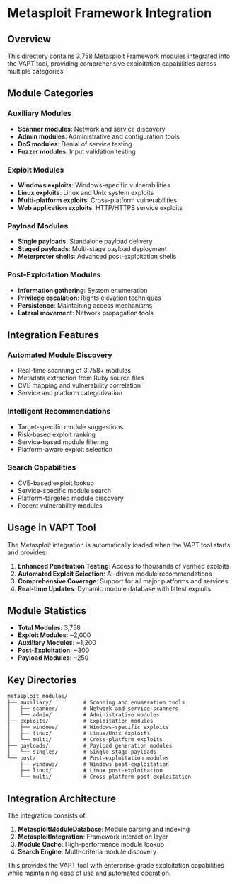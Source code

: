 # Metasploit Framework Integration

## Overview

This directory contains 3,758 Metasploit Framework modules integrated into the VAPT tool, providing comprehensive exploitation capabilities across multiple categories:

## Module Categories

### Auxiliary Modules
- **Scanner modules**: Network and service discovery
- **Admin modules**: Administrative and configuration tools
- **DoS modules**: Denial of service testing
- **Fuzzer modules**: Input validation testing

### Exploit Modules
- **Windows exploits**: Windows-specific vulnerabilities
- **Linux exploits**: Linux and Unix system exploits
- **Multi-platform exploits**: Cross-platform vulnerabilities
- **Web application exploits**: HTTP/HTTPS service exploits

### Payload Modules
- **Single payloads**: Standalone payload delivery
- **Staged payloads**: Multi-stage payload deployment
- **Meterpreter shells**: Advanced post-exploitation shells

### Post-Exploitation Modules
- **Information gathering**: System enumeration
- **Privilege escalation**: Rights elevation techniques
- **Persistence**: Maintaining access mechanisms
- **Lateral movement**: Network propagation tools

## Integration Features

### Automated Module Discovery
- Real-time scanning of 3,758+ modules
- Metadata extraction from Ruby source files
- CVE mapping and vulnerability correlation
- Service and platform categorization

### Intelligent Recommendations
- Target-specific module suggestions
- Risk-based exploit ranking
- Service-based module filtering
- Platform-aware exploit selection

### Search Capabilities
- CVE-based exploit lookup
- Service-specific module search
- Platform-targeted module discovery
- Recent vulnerability modules

## Usage in VAPT Tool

The Metasploit integration is automatically loaded when the VAPT tool starts and provides:

1. **Enhanced Penetration Testing**: Access to thousands of verified exploits
2. **Automated Exploit Selection**: AI-driven module recommendations
3. **Comprehensive Coverage**: Support for all major platforms and services
4. **Real-time Updates**: Dynamic module database with latest exploits

## Module Statistics

- **Total Modules**: 3,758
- **Exploit Modules**: ~2,000
- **Auxiliary Modules**: ~1,200
- **Post-Exploitation**: ~300
- **Payload Modules**: ~250

## Key Directories

```
metasploit_modules/
├── auxiliary/          # Scanning and enumeration tools
│   ├── scanner/        # Network and service scanners
│   └── admin/          # Administrative modules
├── exploits/           # Exploitation modules
│   ├── windows/        # Windows-specific exploits
│   ├── linux/          # Linux/Unix exploits
│   └── multi/          # Cross-platform exploits
├── payloads/           # Payload generation modules
│   └── singles/        # Single-stage payloads
└── post/               # Post-exploitation modules
    ├── windows/        # Windows post-exploitation
    ├── linux/          # Linux post-exploitation
    └── multi/          # Cross-platform post-exploitation
```

## Integration Architecture

The integration consists of:

1. **MetasploitModuleDatabase**: Module parsing and indexing
2. **MetasploitIntegration**: Framework interaction layer
3. **Module Cache**: High-performance module lookup
4. **Search Engine**: Multi-criteria module discovery

This provides the VAPT tool with enterprise-grade exploitation capabilities while maintaining ease of use and automated operation.